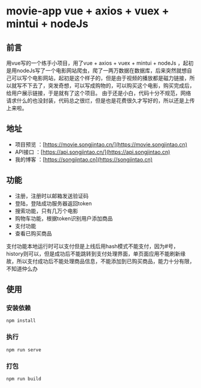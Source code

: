 # movie-app vue + axios + vuex + mintui + nodeJs

## 前言
用vue写的一个练手小项目，用了vue + axios + vuex + mintui + nodeJs ，起初是用nodeJs写了一个电影网站爬虫，爬了一两万数据在数据库，后来突然就想自己可以写个电影网站，起初是这个样子的，但是由于视频的播放都是磁力链接，所以就写不下去了，突发奇想，可以写成购物的，可以购买这个电影，购买完成后，给用户展示链接，于是就有了这个项目。
由于还是小白，代码十分不规范，网络请求什么的也没封装，代码总之很烂，但是也是花费很久才写好的，所以还是上传上来啦。

## 地址

* 项目预览 ：[https://movie.songjintao.cn/](https://movie.songjintao.cn)
* API接口 ：[https://api.songjintao.cn/](https://api.songjintao.cn)
* 我的博客 ：[https://songjintao.cn](https://songjintao.cn)

## 功能


* 注册，注册时以邮箱发送验证码
* 登陆，登陆成功服务器返回token
* 搜索功能，只有几万个电影
* 购物车功能，根据token识别用户添加商品
* 支付功能
* 查看已购买商品

支付功能本地运行时可以支付但是上线后用hash模式不能支付，因为#号，history则可以，但是成功后不能跳转到支付处理界面，单页面应用不能刷新缘故，所以支付成功后不能处理商品信息，不能添加到已购买商品，能力十分有限，不知道仲么办

## 使用

### 安装依赖
```
npm install
```

### 执行
```
npm run serve
```

### 打包
```
npm run build
```


